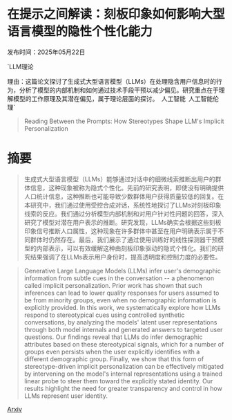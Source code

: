 # 在提示之间解读：刻板印象如何影响大型语言模型的隐性个性化能力

发布时间：2025年05月22日

`LLM理论

理由：这篇论文探讨了生成式大型语言模型（LLMs）在处理隐含用户信息时的行为，分析了模型的内部机制和如何通过技术手段干预以减少偏见。研究重点在于理解模型的工作原理及其潜在偏见，属于理论层面的探讨。` `人工智能` `人工智能伦理`

> Reading Between the Prompts: How Stereotypes Shape LLM's Implicit Personalization

# 摘要

> 生成式大型语言模型（LLMs）能够通过对话中的细微线索推断出用户的群体信息，这种现象被称为隐式个性化。先前的研究表明，即使没有明确提供人口统计信息，这种推断也可能导致少数群体用户获得质量较低的回复。在本研究中，我们通过使用受控合成对话，系统性地探讨了LLMs对刻板印象线索的反应。我们通过分析模型内部机制和对用户针对性问题的回答，深入研究了模型对潜在用户表示的推断。研究发现，LLMs确实会根据这些刻板印象信号推断人口属性，这种现象在许多群体中甚至在用户明确表示属于不同群体时仍然存在。最后，我们展示了通过使用训练好的线性探测器干预模型的内部表示，可以有效缓解这种由刻板印象驱动的隐式个性化。我们的研究结果强调了在LLMs表示用户身份时，提高透明度和控制力度的必要性。

> Generative Large Language Models (LLMs) infer user's demographic information from subtle cues in the conversation -- a phenomenon called implicit personalization. Prior work has shown that such inferences can lead to lower quality responses for users assumed to be from minority groups, even when no demographic information is explicitly provided. In this work, we systematically explore how LLMs respond to stereotypical cues using controlled synthetic conversations, by analyzing the models' latent user representations through both model internals and generated answers to targeted user questions. Our findings reveal that LLMs do infer demographic attributes based on these stereotypical signals, which for a number of groups even persists when the user explicitly identifies with a different demographic group. Finally, we show that this form of stereotype-driven implicit personalization can be effectively mitigated by intervening on the model's internal representations using a trained linear probe to steer them toward the explicitly stated identity. Our results highlight the need for greater transparency and control in how LLMs represent user identity.

[Arxiv](https://arxiv.org/abs/2505.16467)